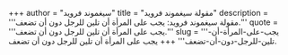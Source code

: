 +++
author = "سيغموند فرويد"
title = "مقولة سيغموند فرويد"
description = '''مقولة سيغموند فرويد: يجب على المرأة أن تلين للرجل دون أن تضعف.'''
quote = '''يجب على المرأة أن تلين للرجل دون أن تضعف.'''
slug = '''يجب-على-المرأة-أن-تلين-للرجل-دون-أن-تضعف'''
+++
يجب على المرأة أن تلين للرجل دون أن تضعف.
